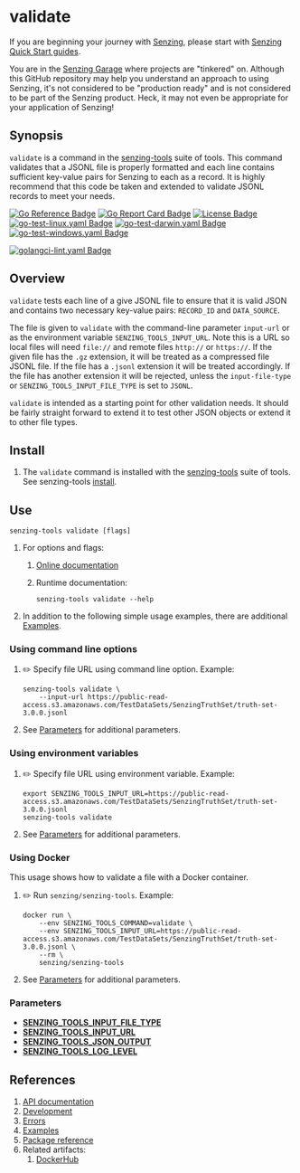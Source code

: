 # validate

If you are beginning your journey with [Senzing],
please start with [Senzing Quick Start guides].

You are in the [Senzing Garage] where projects are "tinkered" on.
Although this GitHub repository may help you understand an approach to using Senzing,
it's not considered to be "production ready" and is not considered to be part of the Senzing product.
Heck, it may not even be appropriate for your application of Senzing!

## Synopsis

`validate` is a command in the
[senzing-tools](https://github.com/senzing-garage/senzing-tools)
suite of tools.
This command validates that a JSONL file is properly formatted and each line
contains sufficient key-value pairs for Senzing to each as a record.  It is
highly recommend that this code be taken and extended to validate JSONL records
to meet your needs.

[![Go Reference Badge]][Package reference]
[![Go Report Card Badge]][Go Report Card]
[![License Badge]][License]
[![go-test-linux.yaml Badge]][go-test-linux.yaml]
[![go-test-darwin.yaml Badge]][go-test-darwin.yaml]
[![go-test-windows.yaml Badge]][go-test-windows.yaml]

[![golangci-lint.yaml Badge]][golangci-lint.yaml]

## Overview

`validate` tests each line of a give JSONL file to ensure that it is valid
JSON and contains two necessary key-value pairs:  `RECORD_ID` and `DATA_SOURCE`.

The file is given to `validate` with the command-line parameter `input-url` or
as the environment variable `SENZING_TOOLS_INPUT_URL`.  Note this is a URL so
local files will need `file://` and remote files `http://` or `https://`. If
the given file has the `.gz` extension, it will be treated as a compressed file
JSONL file.  If the file has a `.jsonl` extension it will be treated
accordingly. If the file has another extension it will be rejected, unless the
`input-file-type` or `SENZING_TOOLS_INPUT_FILE_TYPE` is set to `JSONL`.

`validate` is intended as a starting point for other validation needs.  It
should be fairly straight forward to extend it to test other JSON objects or
extend it to other file types.

## Install

1. The `validate` command is installed with the
   [senzing-tools](https://github.com/senzing-garage/senzing-tools)
   suite of tools.
   See senzing-tools [install](https://github.com/senzing-garage/senzing-tools#install).

## Use

```console
senzing-tools validate [flags]
```

1. For options and flags:
    1. [Online documentation](https://hub.senzing.com/senzing-tools/senzing-tools_validate.html)
    1. Runtime documentation:

        ```console
        senzing-tools validate --help
        ```

1. In addition to the following simple usage examples, there are additional [Examples](docs/examples.md).

### Using command line options

1. :pencil2: Specify file URL using command line option.
   Example:

    ```console
    senzing-tools validate \
        --input-url https://public-read-access.s3.amazonaws.com/TestDataSets/SenzingTruthSet/truth-set-3.0.0.jsonl
    ```

1. See [Parameters](#parameters) for additional parameters.

### Using environment variables

1. :pencil2: Specify file URL using environment variable.
   Example:

    ```console
    export SENZING_TOOLS_INPUT_URL=https://public-read-access.s3.amazonaws.com/TestDataSets/SenzingTruthSet/truth-set-3.0.0.jsonl
    senzing-tools validate
    ```

1. See [Parameters](#parameters) for additional parameters.

### Using Docker

This usage shows how to validate a file with a Docker container.

1. :pencil2: Run `senzing/senzing-tools`.
   Example:

    ```console
    docker run \
        --env SENZING_TOOLS_COMMAND=validate \
        --env SENZING_TOOLS_INPUT_URL=https://public-read-access.s3.amazonaws.com/TestDataSets/SenzingTruthSet/truth-set-3.0.0.jsonl \
        --rm \
        senzing/senzing-tools
    ```

1. See [Parameters](#parameters) for additional parameters.

### Parameters

- **[SENZING_TOOLS_INPUT_FILE_TYPE](https://github.com/senzing-garage/knowledge-base/blob/main/lists/environment-variables.md#senzing_tools_input_file_type)**
- **[SENZING_TOOLS_INPUT_URL](https://github.com/senzing-garage/knowledge-base/blob/main/lists/environment-variables.md#senzing_tools_input_url)**
- **[SENZING_TOOLS_JSON_OUTPUT](https://github.com/senzing-garage/knowledge-base/blob/main/lists/environment-variables.md#senzing_tools_json_output)**
- **[SENZING_TOOLS_LOG_LEVEL](https://github.com/senzing-garage/knowledge-base/blob/main/lists/environment-variables.md#senzing_tools_log_level)**

## References

1. [API documentation]
1. [Development]
1. [Errors]
1. [Examples]
1. [Package reference]
1. Related artifacts:
    1. [DockerHub]

[API documentation]: https://pkg.go.dev/github.com/senzing-garage/template-go
[Development]: docs/development.md
[DockerHub]: https://hub.docker.com/r/senzing/template-go
[Errors]: docs/errors.md
[Examples]: docs/examples.md
[Go Package library]: https://pkg.go.dev
[Go Reference Badge]: https://pkg.go.dev/badge/github.com/senzing-garage/template-go.svg
[Go Report Card Badge]: https://goreportcard.com/badge/github.com/senzing-garage/template-go
[Go Report Card]: https://goreportcard.com/report/github.com/senzing-garage/template-go
[go-test-darwin.yaml Badge]: https://github.com/senzing-garage/template-go/actions/workflows/go-test-darwin.yaml/badge.svg
[go-test-darwin.yaml]: https://github.com/senzing-garage/template-go/actions/workflows/go-test-darwin.yaml
[go-test-linux.yaml Badge]: https://github.com/senzing-garage/template-go/actions/workflows/go-test-linux.yaml/badge.svg
[go-test-linux.yaml]: https://github.com/senzing-garage/template-go/actions/workflows/go-test-linux.yaml
[go-test-windows.yaml Badge]: https://github.com/senzing-garage/template-go/actions/workflows/go-test-windows.yaml/badge.svg
[go-test-windows.yaml]: https://github.com/senzing-garage/template-go/actions/workflows/go-test-windows.yaml
[golangci-lint.yaml Badge]: https://github.com/senzing-garage/template-go/actions/workflows/golangci-lint.yaml/badge.svg
[golangci-lint.yaml]: https://github.com/senzing-garage/template-go/actions/workflows/golangci-lint.yaml
[License Badge]: https://img.shields.io/badge/License-Apache2-brightgreen.svg
[License]: https://github.com/senzing-garage/template-go/blob/main/LICENSE
[main.go]: main.go
[Package reference]: https://pkg.go.dev/github.com/senzing-garage/template-go
[Senzing Garage]: https://github.com/senzing-garage
[Senzing Quick Start guides]: https://docs.senzing.com/quickstart/
[Senzing]: https://senzing.com/
